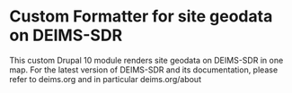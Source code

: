 # Custom Formatter for site geodata on DEIMS-SDR
This custom Drupal 10 module renders site geodata on DEIMS-SDR in one map. For the latest version of DEIMS-SDR and its documentation, please refer to deims.org and in particular deims.org/about
